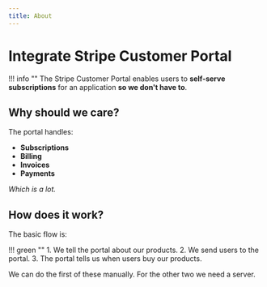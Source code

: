 ```yaml
---
title: About
---
```


# Integrate Stripe Customer Portal

!!! info ""
    The Stripe Customer Portal enables users to **self-serve subscriptions**
     for an application **so we don't have to**.

## Why should we care?

The portal handles:

* **Subscriptions**
* **Billing**
* **Invoices**
* **Payments**

_Which is a lot._

## How does it work?

The basic flow is:

!!! green ""
    1. We tell the portal about our products.
    2. We send users to the portal.
    3. The portal tells us when users buy our products.

We can do the first of these manually. For the other two we need a server.

